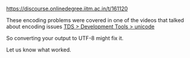 https://discourse.onlinedegree.iitm.ac.in/t/161120

These encoding problems were covered in one of the videos that talked about encoding issues <a href="https://tds.s-anand.net/#/unicode" rel="noopener nofollow ugc">TDS &gt; Development Tools &gt; unicode</a></p>
<p>So converting your output to UTF-8 might fix it.</p>
<p>Let us know what worked.